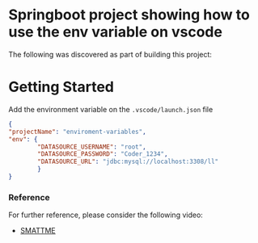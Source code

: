 # Springboot project showing how to use the env variable on vscode
The following was discovered as part of building this project:


# Getting Started

Add the environment variable on the `.vscode/launch.json` file
```json
{
"projectName": "enviroment-variables",
"env": {
        "DATASOURCE_USERNAME": "root",
        "DATASOURCE_PASSWORD": "Coder_1234",
        "DATASOURCE_URL": "jdbc:mysql://localhost:3308/ll"
        }
}
```

### Reference 
For further reference, please consider the following video:

* [SMATTME](https://www.youtube.com/watch?v=Td6j1RCFrqc&ab_channel=SMATTME)




